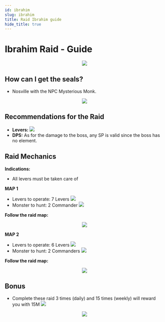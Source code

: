 ```yaml
---
id: ibrahim
slug: ibrahim
title: Raid Ibrahim guide
hide_title: true
---
```


# Ibrahim Raid - Guide
<p align="center">
<img src="https://imagizer.imageshack.com/img923/3636/uDd7Sz.png" border="0"/></p>

## How can I get the seals?

- Nosville with the NPC Mysterious Monk.

<p align="center">
<img src="https://imagizer.imageshack.com/img923/2641/9i9PT0.png" border="0"/></p>

## Recommendations for the Raid

- **Levers:** ![](https://imageshack.com/i/poAPVSZyp)
- **DPS:** As for the damage to the boss, any SP is valid since the boss has no element.

## Raid Mechanics

**Indications:**

- All levers must be taken care of

**MAP 1**

- Levers to operate: 7 Levers ![](https://imagizer.imageshack.com/img923/6427/2zgVM6.png) 
- Monster to hunt: 2 Commander ![](https://imagizer.imageshack.com/img922/2164/f7tM6Y.png)

**Follow the raid map:**
<p align="center">
<img src="https://i.imgur.com/nCGC1wl.png" border="0"/></p>

**MAP 2**

- Levers to operate: 6 Levers ![](https://imagizer.imageshack.com/img923/6427/2zgVM6.png) 
- Monster to hunt: 2 Commanders ![](https://imagizer.imageshack.com/img922/2164/f7tM6Y.png)

**Follow the raid map:**
<p align="center">
<img src="https://i.imgur.com/DSdJDtl.png" border="0"/></p>

## Bonus

- Complete these raid 3 times (daily) and 15 times (weekly) will reward you with 15M ![](https://imageshack.com/i/pmxtsJJ0p)
<p align="center">
<img src="https://imagizer.imageshack.com/img923/373/YRuaDG.png" border="0"/></p>


